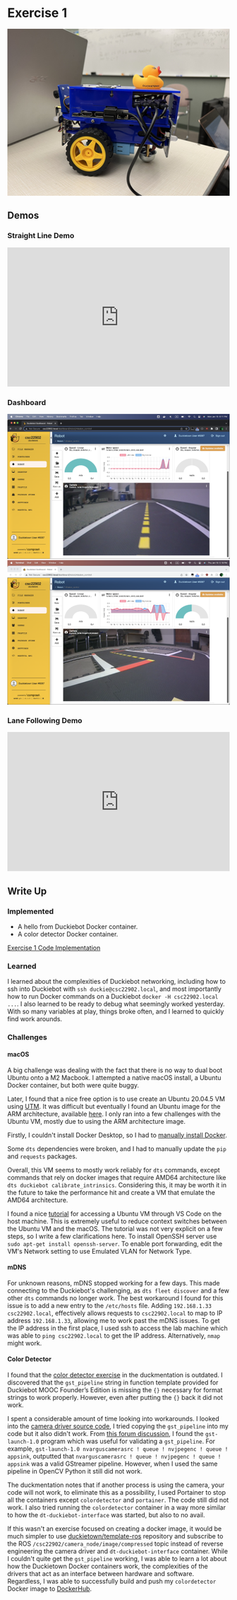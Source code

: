 # Exercise 1

![Duckiebot](images/duckiebot.jpg)

## Demos

### Straight Line Demo

<iframe width="100%" height="315" src="https://www.youtube.com/embed/XhuX9_fkPuY" title="YouTube video player" frameborder="0" allow="accelerometer; autoplay; clipboard-write; encrypted-media; gyroscope; picture-in-picture; web-share" allowfullscreen></iframe>

### Dashboard

![Dashboard Speed - Linear](images/dashboard_linear.png)
![Dashboard Speed - Angular](images/dashboard_angular.png)

### Lane Following Demo

<iframe width="100%" height="315" src="https://www.youtube.com/embed/Fs1bxWm-WQ0" title="YouTube video player" frameborder="0" allow="accelerometer; autoplay; clipboard-write; encrypted-media; gyroscope; picture-in-picture; web-share" allowfullscreen></iframe>

## Write Up

### Implemented

* A hello from Duckiebot Docker container.
* A color detector Docker container.

[Exercise 1 Code Implementation](https://github.com/steventango/cmput-412-labs/tree/main/exercise-1)

### Learned

I learned about the complexities of Duckiebot networking, including how to ssh into Duckiebot with `ssh duckie@csc22902.local`, and most importantly how to run Docker
commands on a Duckiebot `docker -H csc22902.local ...`. I also learned to be ready to debug what seemingly worked yesterday. With so many variables at play, things broke often, and I learned to quickly find work arounds.

### Challenges

#### **macOS**

A big challenge was dealing with the fact that there is no way to dual boot
Ubuntu onto a M2 Macbook. I attempted a native macOS install, a Ubuntu Docker container, but both were quite buggy.

Later, I found that a nice free option is to use create an
Ubuntu 20.04.5 VM using [UTM](https://mac.getutm.app/). It was difficult but eventually I found an Ubuntu image for the ARM architecture, available [here](https://cdimage.ubuntu.com/focal/daily-live/current/). I only ran into a few challenges with the Ubuntu VM, mostly due to using the ARM architecture image.

Firstly, I couldn't install Docker Desktop, so
I had to [manually install Docker](https://docs.docker.com/engine/install/ubuntu/#install-using-the-repository).

Some `dts` dependencies
were broken, and I had to manually update the `pip` and `requests` packages.

Overall, this VM
seems to mostly work reliably for `dts` commands,
except commands that rely on docker images that require AMD64 architecture like `dts duckiebot calibrate_intrinsics`. Considering this, it may be worth it in the future to take the performance hit and create a VM that emulate the AMD64 architecture.

I found a nice [tutorial](https://medium.com/@lizrice/linux-vms-on-an-m1-based-mac-with-vscode-and-utm-d73e7cb06133) for accessing
a Ubuntu VM through VS Code on the host machine. This is extremely useful to reduce context switches between the Ubuntu VM and the macOS. The tutorial was not very explicit on a few steps, so I write a few clarifications here. To install OpenSSH server
use `sudo apt-get install openssh-server`. To enable port forwarding, edit the VM's Network setting to use Emulated VLAN for Network Type.

#### **mDNS**

For unknown reasons, mDNS stopped working for a few days.
This made connecting to the Duckiebot's challenging,
as `dts fleet discover` and a few other `dts` commands
no longer work. The best workaround I found for this issue is to add
a new entry to the `/etc/hosts` file. Adding `192.168.1.33 csc22902.local`,
effectively allows requests to `csc22902.local` to map to IP address
`192.168.1.33`, allowing me to work past the mDNS issues. To get the IP address
in the first place, I used ssh to access the lab machine which was able to `ping csc22902.local` to get the IP address. Alternatively, `nmap` might work.

#### **Color Detector**

I found that the [color detector exercise](https://docs.duckietown.org/daffy/duckietown-robotics-development/out/creating_docker_containers.html#sub:autoid-8c0b6f84-4) in the duckmentation is outdated. I discovered that the `gst_pipeline` string in function template provided for Duckiebot MOOC Founder’s Edition is missing the `{}` necessary for format strings to work properly. However, even after putting the `{}` back it did not work.

I spent a considerable amount of time looking into workarounds. I looked into
the [camera driver source code](https://github.com/duckietown/dt-duckiebot-interface/blob/daffy/packages/camera_driver/src/jetson_nano_camera_node.py), I tried
copying the `gst_pipeline` into my code but it also didn't work. From [this forum discussion](https://forums.developer.nvidia.com/t/building-a-gstreamer-pipeline/157668/4), I found the `gst-launch-1.0` program
which was useful for validating a `gst_pipeline`. For example,
`gst-launch-1.0 nvarguscamerasrc ! queue ! nvjpegenc ! queue ! appsink`,
outputted that `nvarguscamerasrc ! queue ! nvjpegenc ! queue ! appsink`
was a valid GStreamer pipeline. However, when I used the same pipeline in OpenCV Python
it still did not work.

The duckmentation notes that if another process is using the camera, your code will not work, to eliminate this as a possibility, I used Portainer
to stop all the containers except `colordetector` and `portainer`.
The code still did not work. I also tried running the `colordetector`
container in a way more similar to how the `dt-duckiebot-interface` was started,
but also to no avail.

If this wasn't an exercise focused on creating a docker image,
it would be much simpler to use [duckietown/template-ros](https://github.com/duckietown/template-ros) repository and subscribe to the ROS `/csc22902/camera_node/image/compressed` topic instead of reverse engineering the camera driver and `dt-duckiebot-interface` container. While I couldn't quite get the `gst_pipeline` working, I was able to learn a lot about how the Duckietown Docker containers work, the complexities of the drivers that act as an interface between hardware and software. Regardless, I was able to successfully build and push my `colordetector` Docker image to [DockerHub](https://hub.docker.com/r/steventango/colordetector).
